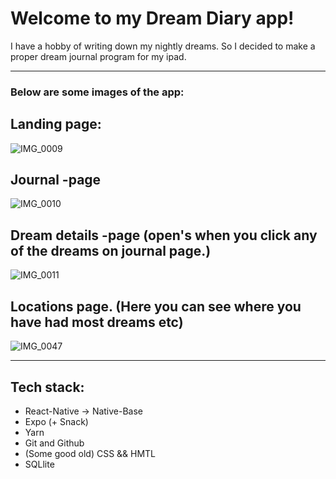 # Welcome to my Dream Diary app!

I have a hobby of writing down my nightly dreams. So I decided to make a proper dream journal program for my ipad.
********************************************

### Below are some images of the app:

## Landing page:
![IMG_0009](https://user-images.githubusercontent.com/37372229/64928790-7fbd1b00-d825-11e9-88f8-074d18256682.PNG)

## Journal -page
![IMG_0010](https://user-images.githubusercontent.com/37372229/64928789-7f248480-d825-11e9-9a4a-e2e35646ab9d.PNG)

## Dream details -page (open's when you click any of the dreams on journal page.)
![IMG_0011](https://user-images.githubusercontent.com/37372229/64928788-7f248480-d825-11e9-851b-54777accfbc4.PNG)

## Locations page. (Here you can see where you have had most dreams etc)
![IMG_0047](https://user-images.githubusercontent.com/37372229/64928787-7f248480-d825-11e9-8ad4-180b0cc3b832.PNG)

********************************************
## Tech stack:
- React-Native
-> Native-Base
- Expo (+ Snack)
- Yarn
- Git and Github
- (Some good old) CSS && HMTL
- SQLlite
